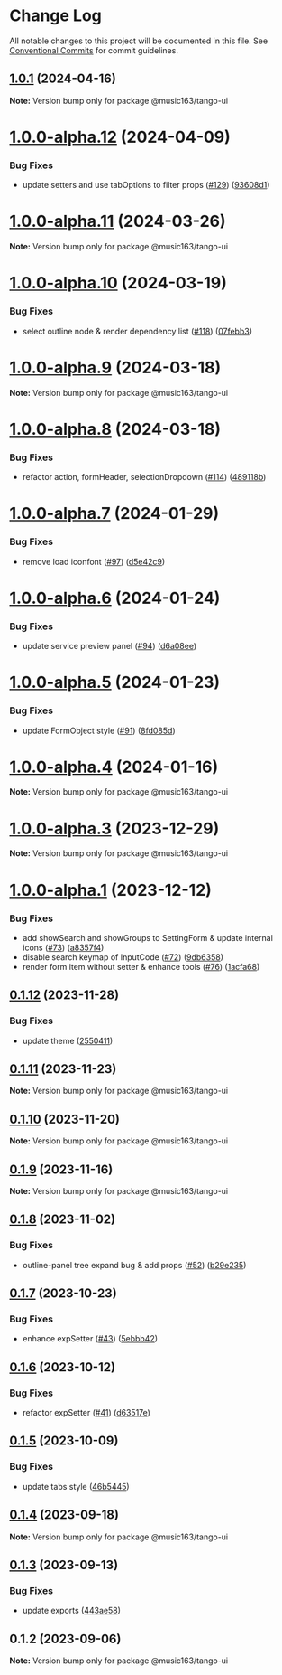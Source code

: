 # Change Log

All notable changes to this project will be documented in this file.
See [Conventional Commits](https://conventionalcommits.org) for commit guidelines.

## [1.0.1](https://github.com/netease/tango/compare/@music163/tango-ui@1.0.0...@music163/tango-ui@1.0.1) (2024-04-16)

**Note:** Version bump only for package @music163/tango-ui

# [1.0.0-alpha.12](https://github.com/netease/tango/compare/@music163/tango-ui@1.0.0-alpha.11...@music163/tango-ui@1.0.0-alpha.12) (2024-04-09)

### Bug Fixes

- update setters and use tabOptions to filter props ([#129](https://github.com/netease/tango/issues/129)) ([93608d1](https://github.com/netease/tango/commit/93608d1037327afa4f755976b86427b6128ae3d0))

# [1.0.0-alpha.11](https://github.com/netease/tango/compare/@music163/tango-ui@1.0.0-alpha.10...@music163/tango-ui@1.0.0-alpha.11) (2024-03-26)

**Note:** Version bump only for package @music163/tango-ui

# [1.0.0-alpha.10](https://github.com/netease/tango/compare/@music163/tango-ui@1.0.0-alpha.9...@music163/tango-ui@1.0.0-alpha.10) (2024-03-19)

### Bug Fixes

- select outline node & render dependency list ([#118](https://github.com/netease/tango/issues/118)) ([07febb3](https://github.com/netease/tango/commit/07febb385f710f9a0bc43639ce22787bb05e97ed))

# [1.0.0-alpha.9](https://github.com/netease/tango/compare/@music163/tango-ui@1.0.0-alpha.8...@music163/tango-ui@1.0.0-alpha.9) (2024-03-18)

**Note:** Version bump only for package @music163/tango-ui

# [1.0.0-alpha.8](https://github.com/netease/tango/compare/@music163/tango-ui@1.0.0-alpha.7...@music163/tango-ui@1.0.0-alpha.8) (2024-03-18)

### Bug Fixes

- refactor action, formHeader, selectionDropdown ([#114](https://github.com/netease/tango/issues/114)) ([489118b](https://github.com/netease/tango/commit/489118b88aedc6672e2387f795253f94bcdf6f9b))

# [1.0.0-alpha.7](https://github.com/netease/tango/compare/@music163/tango-ui@1.0.0-alpha.6...@music163/tango-ui@1.0.0-alpha.7) (2024-01-29)

### Bug Fixes

- remove load iconfont ([#97](https://github.com/netease/tango/issues/97)) ([d5e42c9](https://github.com/netease/tango/commit/d5e42c93bb79362dd5f15d5cd2147952dee681bf))

# [1.0.0-alpha.6](https://github.com/netease/tango/compare/@music163/tango-ui@1.0.0-alpha.5...@music163/tango-ui@1.0.0-alpha.6) (2024-01-24)

### Bug Fixes

- update service preview panel ([#94](https://github.com/netease/tango/issues/94)) ([d6a08ee](https://github.com/netease/tango/commit/d6a08eecd2521e9699bee1ff3ffebb651a2a620d))

# [1.0.0-alpha.5](https://github.com/netease/tango/compare/@music163/tango-ui@1.0.0-alpha.4...@music163/tango-ui@1.0.0-alpha.5) (2024-01-23)

### Bug Fixes

- update FormObject style ([#91](https://github.com/netease/tango/issues/91)) ([8fd085d](https://github.com/netease/tango/commit/8fd085d4fd41e588a5d3657add736a1e56088e4a))

# [1.0.0-alpha.4](https://github.com/netease/tango/compare/@music163/tango-ui@1.0.0-alpha.3...@music163/tango-ui@1.0.0-alpha.4) (2024-01-16)

**Note:** Version bump only for package @music163/tango-ui

# [1.0.0-alpha.3](https://github.com/netease/tango/compare/@music163/tango-ui@1.0.0-alpha.2...@music163/tango-ui@1.0.0-alpha.3) (2023-12-29)

**Note:** Version bump only for package @music163/tango-ui

# [1.0.0-alpha.1](https://github.com/netease/tango/compare/@music163/tango-ui@0.1.12...@music163/tango-ui@1.0.0-alpha.1) (2023-12-12)

### Bug Fixes

- add showSearch and showGroups to SettingForm & update internal icons ([#73](https://github.com/netease/tango/issues/73)) ([a8357f4](https://github.com/netease/tango/commit/a8357f45b8b0c1f2b91a856918f6bdecdc65aa73))
- disable search keymap of InputCode ([#72](https://github.com/netease/tango/issues/72)) ([9db6358](https://github.com/netease/tango/commit/9db635858876ee0b9612e4b2ccd996280fc35d3b))
- render form item without setter & enhance tools ([#76](https://github.com/netease/tango/issues/76)) ([1acfa68](https://github.com/netease/tango/commit/1acfa6864b1faad1a441facc426d8d94b6b090b5))

## [0.1.12](https://github.com/netease/tango/compare/@music163/tango-ui@0.1.11...@music163/tango-ui@0.1.12) (2023-11-28)

### Bug Fixes

- update theme ([2550411](https://github.com/netease/tango/commit/2550411c1c93037931d44aa9f7822ffe8caa900b))

## [0.1.11](https://github.com/netease/tango/compare/@music163/tango-ui@0.1.10...@music163/tango-ui@0.1.11) (2023-11-23)

**Note:** Version bump only for package @music163/tango-ui

## [0.1.10](https://github.com/netease/tango/compare/@music163/tango-ui@0.1.9...@music163/tango-ui@0.1.10) (2023-11-20)

**Note:** Version bump only for package @music163/tango-ui

## [0.1.9](https://github.com/netease/tango/compare/@music163/tango-ui@0.1.8...@music163/tango-ui@0.1.9) (2023-11-16)

**Note:** Version bump only for package @music163/tango-ui

## [0.1.8](https://github.com/netease/tango/compare/@music163/tango-ui@0.1.7...@music163/tango-ui@0.1.8) (2023-11-02)

### Bug Fixes

- outline-panel tree expand bug & add props ([#52](https://github.com/netease/tango/issues/52)) ([b29e235](https://github.com/netease/tango/commit/b29e23599befbd60845053544648b10976a65824))

## [0.1.7](https://github.com/netease/tango/compare/@music163/tango-ui@0.1.6...@music163/tango-ui@0.1.7) (2023-10-23)

### Bug Fixes

- enhance expSetter ([#43](https://github.com/netease/tango/issues/43)) ([5ebbb42](https://github.com/netease/tango/commit/5ebbb428fb3fb786d330ab01959028443338d315))

## [0.1.6](https://github.com/netease/tango/compare/@music163/tango-ui@0.1.5...@music163/tango-ui@0.1.6) (2023-10-12)

### Bug Fixes

- refactor expSetter ([#41](https://github.com/netease/tango/issues/41)) ([d63517e](https://github.com/netease/tango/commit/d63517ecb936e4227e70c33e610664316625f4f4))

## [0.1.5](https://github.com/netease/tango/compare/@music163/tango-ui@0.1.4...@music163/tango-ui@0.1.5) (2023-10-09)

### Bug Fixes

- update tabs style ([46b5445](https://github.com/netease/tango/commit/46b54459ceb23f9df52b9eb40dc935bc872ba1b4))

## [0.1.4](https://github.com/netease/tango/compare/@music163/tango-ui@0.1.3...@music163/tango-ui@0.1.4) (2023-09-18)

**Note:** Version bump only for package @music163/tango-ui

## [0.1.3](https://github.com/netease/tango/compare/@music163/tango-ui@0.1.2...@music163/tango-ui@0.1.3) (2023-09-13)

### Bug Fixes

- update exports ([443ae58](https://github.com/netease/tango/commit/443ae589f67255f3815b587fd8f928c2b8742e9a))

## 0.1.2 (2023-09-06)

**Note:** Version bump only for package @music163/tango-ui
